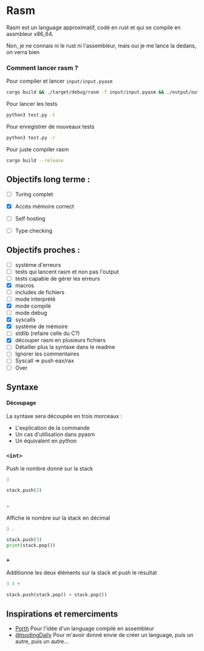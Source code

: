 # Rasm

Rasm est un language approximatif, codé en rust et qui se compile en assmbleur x86_64.

Non, je ne connais ni le rust ni l'assembleur, mais oui je me lance la dedans, on verra bien  

### Comment lancer rasm ?
Pour compiler et lancer `input/input.pyasm`
```bash
cargo build && ./target/debug/rasm -f input/input.pyasm && ./output/output
```
Pour lancer les tests
```bash
python3 test.py -t
```
Pour enregistrer de nouveaux tests
```bash
python3 test.py -r
```
Pour juste compiler rasm
```bash
cargo build --release
```

## Objectifs long terme :
- [ ] Turing complet
- [x] Accès mémoire correct
- [ ] Self hosting
- [ ] Type checking


## Objectifs proches :
- [ ] système d'erreurs
- [ ] tests qui lancent rasm et non pas l'output
- [ ] tests capable de gérer les erreurs
- [x] macros
- [ ] includes de fichiers
- [ ] mode interprété
- [x] mode compilé
- [ ] mode debug
- [x] syscalls
- [x] système de mémoire
- [ ] stdlib (refaire celle du C?)
- [x] découper rasm en plusieurs fichiers
- [ ] Détailler plus la syntaxe dans le readme
- [ ] Ignorer les commentaires
- [ ] Syscall => push eax/rax
- [ ] Over

## Syntaxe
#### Découpage
La syntaxe sera découpée en trois morceaux : 
- L'explication de la commande
- Un cas d'utilisation dans pyasm
- Un équivalent en python

### `<int>`
Push le nombre donné sur la stack
```dart
3
```
```py
stack.push(3)
```
### `.`
Affiche le nombre sur la stack en décimal
```dart
3 .
```
```py
stack.push(3)
print(stack.pop())
```
### `+`
Additionne les deux éléments sur la stack et push le résultat
```dart
3 3 +
```
```py
stack.push(stack.pop() + stack.pop())
```

## Inspirations et remerciments

- [Porth](https://gitlab.com/tsoding/porth) Pour l'idée d'un language compilé en assembleur
- [@tsodingDaily](https://www.youtube.com/@TsodingDaily) Pour m'avoir donné envie de créer un language, puis un autre, puis un autre...